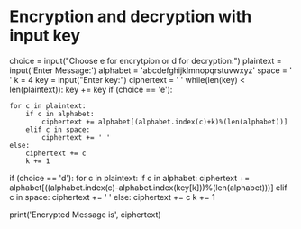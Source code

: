 # Encryption and decryption with input key
choice = input("Choose e for encrytpion or d for decryption:")
plaintext = input('Enter Message:')
alphabet = 'abcdefghijklmnopqrstuvwxyz'
space = ' '
k = 4
key = input("Enter key:")
ciphertext = ' '
while(len(key) < len(plaintext)):
    key += key
if (choice == 'e'):
        
    for c in plaintext:
        if c in alphabet:
            ciphertext += alphabet[(alphabet.index(c)+k)%(len(alphabet))]
        elif c in space:
            ciphertext += ' '
    else:
        ciphertext += c
        k += 1

if (choice == 'd'):
    for c in plaintext:
        if c in alphabet:
                ciphertext += alphabet[((alphabet.index(c)-alphabet.index(key[k]))%(len(alphabet)))] 
        elif c in space:
            ciphertext += ' '
        else:
            ciphertext += c
        k += 1



print('Encrypted Message is', ciphertext)

